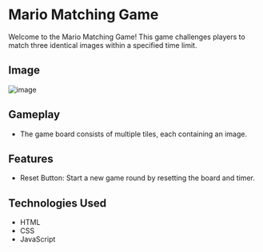 # Mario Matching Game

Welcome to the Mario Matching Game! This game challenges players to match three identical images within a specified time limit.

## Image

![image](https://github.com/dpvasani/Mario-Matching-Game/assets/109815626/fde14fbe-05fc-4231-9d26-ec8e975a633d)


## Gameplay

- The game board consists of multiple tiles, each containing an image.

## Features

- Reset Button: Start a new game round by resetting the board and timer.

## Technologies Used

- HTML
- CSS
- JavaScript


